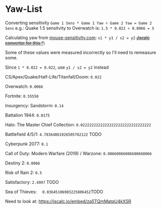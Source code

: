 # Yaw-List
Converting sensitivity `Game 1 Sens * Game 1 Yaw ÷ Game 2 Yaw = Game 2 Sens` 
e.g.: Quake 1.5 sensitvity to Overwatch is: `1.5 * 0.022 ÷ 0.0066 = 5`

  

Calculating yaw from [mouse-sensitivity.com](www.mouse-sensitivity.com): `s1 * y1 / s2 = y2`
<s>[Jscalc converter for this ^](https://jscalc.io/calc/a4CZLqNmeENb1tsz)</s>\

  

  

Some of these values were measured incorrectly so I'll need to remeasure some.

  

  

Since `1 * 0.022 = 0.022`, use `y1 / s2 = y2` instead

CS/Apex/Quake/Half-Life/Titanfall/Doom: `0.022`

Overwatch: `0.0066`

Fortnite: `0.55550`

Insurgency: Sandstorm: `0.14`

Battalion 1944: `0.0175`

Halo: The Master Chief Collection: `0.02222222222222222222222222222222`

Battlefield 4/5/1: `4.78364861926505762122` TODO

Cyberpunk 2077: `0.1`

Call of Duty: Modern Warfare (2019) / Warzone: `0.00660066006600660066`

Destiny 2: `0.0066`

Risk of Rain 2: `0.5`

Satisfactory: `2.4997` TODO

Sea of Thieves: `  0.03645106903225806452`TODO

Need to look at: https://jscalc.io/embed/za5TQmMatqU4kXSR
